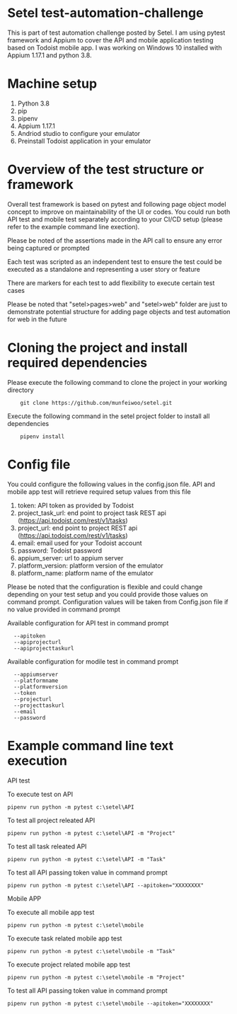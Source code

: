 # Setel test-automation-challenge

This is part of test automation challenge posted by Setel. I am using pytest framework and Appium to cover the API and mobile application testing based on Todoist mobile app. I was working on Windows 10 installed with Appium 1.17.1 and python 3.8.

# Machine setup
1. Python 3.8
2. pip
3. pipenv
4. Appium 1.17.1
5. Andriod studio to configure your emulator
6. Preinstall Todoist application in your emulator

# Overview of the test structure or framework
Overall test framework is based on pytest and following page object model concept to improve on maintainability of the UI or codes. You could run both API test and mobile test separately according to your CI/CD setup (please refer to the example command line exection).

Please be noted of the assertions made in the API call to ensure any error being captured or prompted

Each test was scripted as an independent test to ensure the test could be executed as a standalone and representing a user story or feature

There are markers for each test to add flexibility to execute certain test cases

Please be noted that "setel>pages>web" and "setel>web" folder are just to demonstrate potential structure for adding page objects and test automation for web in the future     

# Cloning the project and install required dependencies
Please execute the following command to clone the project in your working directory
```buildoutcfg
    git clone https://github.com/munfeiwoo/setel.git
```
Execute the following command in the setel project folder to install all dependencies 
```buildoutcfg
    pipenv install
```

# Config file

You could configure the following values in the config.json file. API and mobile app test will retrieve required setup values from this file

1. token: API token as provided by Todoist
2. project_task_url: end point to project task REST api (https://api.todoist.com/rest/v1/tasks)
3. project_url: end point to project REST api (https://api.todoist.com/rest/v1/tasks)
4. email: email used for your Todoist account 
5. password: Todoist password
6. appium_server: url to appium server
7. platform_version: platform version of the emulator
8. platform_name: platform name of the emulator

Please be noted that the configuration is flexible and could change depending on your test setup and you could provide those values on command prompt. Configuration values will be taken from Config.json file if no value provided in command prompt

Available configuration for API test in command prompt

```
  --apitoken
  --apiprojecturl
  --apiprojecttaskurl
```

Available configuration for modile test in command prompt

```
  --appiumserver
  --platformname
  --platformversion
  --token
  --projecturl
  --projecttaskurl
  --email
  --password
```

# Example command line text execution

API test

To execute test on API
```
pipenv run python -m pytest c:\setel\API 
```

To test all project releated API
```
pipenv run python -m pytest c:\setel\API -m "Project"
```

To test all task releated API
```
pipenv run python -m pytest c:\setel\API -m "Task"
```

To test all API passing token value in command prompt
```
pipenv run python -m pytest c:\setel\API --apitoken="XXXXXXXX"
```

Mobile APP

To execute all mobile app test
```
pipenv run python -m pytest c:\setel\mobile
```

To execute task related mobile app test
```
pipenv run python -m pytest c:\setel\mobile -m "Task"
```

To execute project related mobile app test
```
pipenv run python -m pytest c:\setel\mobile -m "Project"
```

To test all API passing token value in command prompt
```
pipenv run python -m pytest c:\setel\mobile --apitoken="XXXXXXXX"
```
